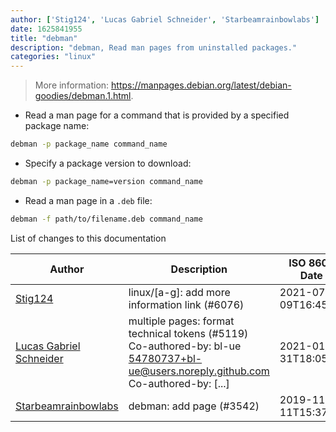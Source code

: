 ```yaml
---
author: ['Stig124', 'Lucas Gabriel Schneider', 'Starbeamrainbowlabs']
date: 1625841955
title: "debman"
description: "debman, Read man pages from uninstalled packages."
categories: "linux"
---
```

> More information: <https://manpages.debian.org/latest/debian-goodies/debman.1.html>.

- Read a man page for a command that is provided by a specified package name:

```bash
debman -p package_name command_name
```

- Specify a package version to download:

```bash
debman -p package_name=version command_name
```

- Read a man page in a `.deb` file:

```bash
debman -f path/to/filename.deb command_name
```
List of changes to this documentation


Author | Description | ISO 8601 Date | GitHub link
------|-----|-----|-----
[Stig124](mailto:stigpro@outlook.fr) | linux/[a-g]: add more information link (#6076) | 2021-07-09T16:45:55 | [3697c62b5e5c](https://github.com/tldr-pages/tldr/commit/3697c62b5e5cd9bae7a99c591cb81d1ddcfbf792)
[Lucas Gabriel Schneider](mailto:casdpa@gmail.com) | multiple pages: format technical tokens (#5119) Co-authored-by: bl-ue <54780737+bl-ue@users.noreply.github.com> Co-authored-by: [...] | 2021-01-31T18:05:18 | [a5fe31bc47ae](https://github.com/tldr-pages/tldr/commit/a5fe31bc47aece3efa5e66b52b3cf384f27d5d72)
[Starbeamrainbowlabs](mailto:sbrl@starbeamrainbowlabs.com) | debman: add page (#3542) | 2019-11-11T15:37:20 | [3b7fb13b9b1e](https://github.com/tldr-pages/tldr/commit/3b7fb13b9b1ed8c113f97546e24d9549b3e42f53)

